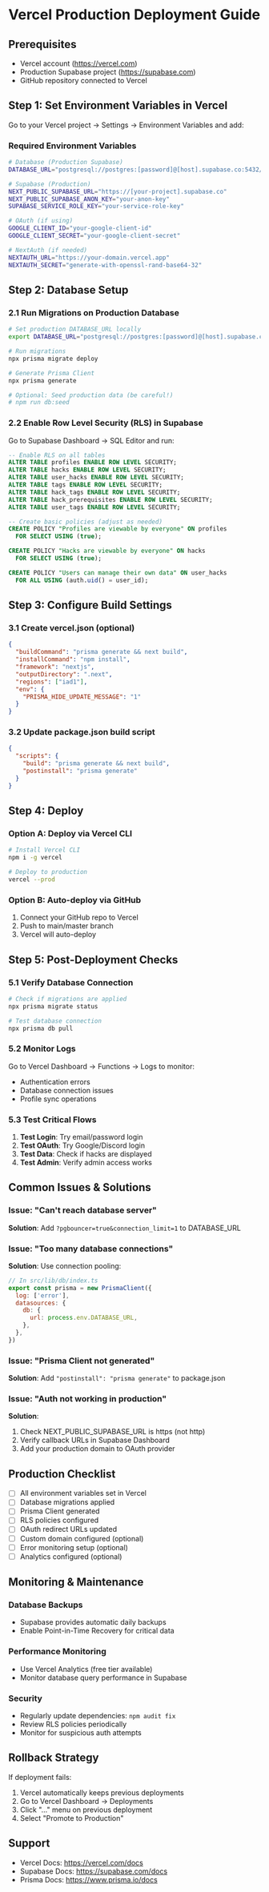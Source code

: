 # Vercel Production Deployment Guide

## Prerequisites
- Vercel account (https://vercel.com)
- Production Supabase project (https://supabase.com)
- GitHub repository connected to Vercel

## Step 1: Set Environment Variables in Vercel

Go to your Vercel project → Settings → Environment Variables and add:

### Required Environment Variables

```bash
# Database (Production Supabase)
DATABASE_URL="postgresql://postgres:[password]@[host].supabase.co:5432/postgres?pgbouncer=true&connection_limit=1"

# Supabase (Production)
NEXT_PUBLIC_SUPABASE_URL="https://[your-project].supabase.co"
NEXT_PUBLIC_SUPABASE_ANON_KEY="your-anon-key"
SUPABASE_SERVICE_ROLE_KEY="your-service-role-key"

# OAuth (if using)
GOOGLE_CLIENT_ID="your-google-client-id"
GOOGLE_CLIENT_SECRET="your-google-client-secret"

# NextAuth (if needed)
NEXTAUTH_URL="https://your-domain.vercel.app"
NEXTAUTH_SECRET="generate-with-openssl-rand-base64-32"
```

## Step 2: Database Setup

### 2.1 Run Migrations on Production Database

```bash
# Set production DATABASE_URL locally
export DATABASE_URL="postgresql://postgres:[password]@[host].supabase.co:5432/postgres"

# Run migrations
npx prisma migrate deploy

# Generate Prisma Client
npx prisma generate

# Optional: Seed production data (be careful!)
# npm run db:seed
```

### 2.2 Enable Row Level Security (RLS) in Supabase

Go to Supabase Dashboard → SQL Editor and run:

```sql
-- Enable RLS on all tables
ALTER TABLE profiles ENABLE ROW LEVEL SECURITY;
ALTER TABLE hacks ENABLE ROW LEVEL SECURITY;
ALTER TABLE user_hacks ENABLE ROW LEVEL SECURITY;
ALTER TABLE tags ENABLE ROW LEVEL SECURITY;
ALTER TABLE hack_tags ENABLE ROW LEVEL SECURITY;
ALTER TABLE hack_prerequisites ENABLE ROW LEVEL SECURITY;
ALTER TABLE user_tags ENABLE ROW LEVEL SECURITY;

-- Create basic policies (adjust as needed)
CREATE POLICY "Profiles are viewable by everyone" ON profiles
  FOR SELECT USING (true);

CREATE POLICY "Hacks are viewable by everyone" ON hacks
  FOR SELECT USING (true);

CREATE POLICY "Users can manage their own data" ON user_hacks
  FOR ALL USING (auth.uid() = user_id);
```

## Step 3: Configure Build Settings

### 3.1 Create vercel.json (optional)

```json
{
  "buildCommand": "prisma generate && next build",
  "installCommand": "npm install",
  "framework": "nextjs",
  "outputDirectory": ".next",
  "regions": ["iad1"],
  "env": {
    "PRISMA_HIDE_UPDATE_MESSAGE": "1"
  }
}
```

### 3.2 Update package.json build script

```json
{
  "scripts": {
    "build": "prisma generate && next build",
    "postinstall": "prisma generate"
  }
}
```

## Step 4: Deploy

### Option A: Deploy via Vercel CLI

```bash
# Install Vercel CLI
npm i -g vercel

# Deploy to production
vercel --prod
```

### Option B: Auto-deploy via GitHub

1. Connect your GitHub repo to Vercel
2. Push to main/master branch
3. Vercel will auto-deploy

## Step 5: Post-Deployment Checks

### 5.1 Verify Database Connection

```bash
# Check if migrations are applied
npx prisma migrate status

# Test database connection
npx prisma db pull
```

### 5.2 Monitor Logs

Go to Vercel Dashboard → Functions → Logs to monitor:
- Authentication errors
- Database connection issues
- Profile sync operations

### 5.3 Test Critical Flows

1. **Test Login**: Try email/password login
2. **Test OAuth**: Try Google/Discord login
3. **Test Data**: Check if hacks are displayed
4. **Test Admin**: Verify admin access works

## Common Issues & Solutions

### Issue: "Can't reach database server"
**Solution**: Add `?pgbouncer=true&connection_limit=1` to DATABASE_URL

### Issue: "Too many database connections"
**Solution**: Use connection pooling:
```javascript
// In src/lib/db/index.ts
export const prisma = new PrismaClient({
  log: ['error'],
  datasources: {
    db: {
      url: process.env.DATABASE_URL,
    },
  },
})
```

### Issue: "Prisma Client not generated"
**Solution**: Add `"postinstall": "prisma generate"` to package.json

### Issue: "Auth not working in production"
**Solution**:
1. Check NEXT_PUBLIC_SUPABASE_URL is https (not http)
2. Verify callback URLs in Supabase Dashboard
3. Add your production domain to OAuth provider

## Production Checklist

- [ ] All environment variables set in Vercel
- [ ] Database migrations applied
- [ ] Prisma Client generated
- [ ] RLS policies configured
- [ ] OAuth redirect URLs updated
- [ ] Custom domain configured (optional)
- [ ] Error monitoring setup (optional)
- [ ] Analytics configured (optional)

## Monitoring & Maintenance

### Database Backups
- Supabase provides automatic daily backups
- Enable Point-in-Time Recovery for critical data

### Performance Monitoring
- Use Vercel Analytics (free tier available)
- Monitor database query performance in Supabase

### Security
- Regularly update dependencies: `npm audit fix`
- Review RLS policies periodically
- Monitor for suspicious auth attempts

## Rollback Strategy

If deployment fails:
1. Vercel automatically keeps previous deployments
2. Go to Vercel Dashboard → Deployments
3. Click "..." menu on previous deployment
4. Select "Promote to Production"

## Support

- Vercel Docs: https://vercel.com/docs
- Supabase Docs: https://supabase.com/docs
- Prisma Docs: https://www.prisma.io/docs